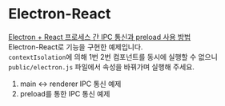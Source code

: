 # Electron-React

[Electron + React 프로세스 간 IPC 통신과 preload 사용 방법](https://lasbe.tistory.com/203)  
Electron-React로 기능을 구현한 예제입니다.  
`contextIsolation`에 의해 1번 2번 컴포넌트를 동시에 실행할 수 없으니 `public/electron.js` 파일에서 속성을 바꿔가며 실행해 주세요.

1. main <-> renderer IPC 통신 예제
2. preload를 통한 IPC 통신 예제
